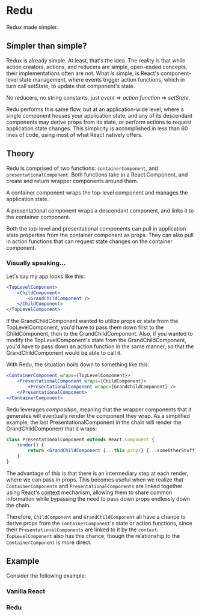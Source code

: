 # Redu
Redux made simpler.

## Simpler than simple?
Redux is already simple.  At least, that's the idea.  The reality is that while action creators, actions, and reducers 
are simple, open-ended concepts, their implementations often are not.  What _is_ simple, is React's component-level state 
management, where events trigger action functions, which in turn call setState, to update that component's state.  

No reducers, no string constants, just _event_ => _action function_ => _setState_.

Redu performs this same flow, but at an application-wide level, where a single component houses your application 
state, and any of its descendant components may derive props from its state, or perform actions to request 
application state changes.  This simplicity is accomplished in less than 60 lines of code, using most of what React 
natively offers.

## Theory
Redu is comprised of two functions: `containerComponent`, and `presentationalComponent`.
Both functions take in a React.Component, and create and return wrapper components around them.

A container component wraps the top-level component and manages the application state.

A presentational component wraps a descendant component, and links it to the container component.

Both the top-level and presentational components can pull in application state properties from the container component as props.
They can also pull in action functions that can request state changes on the container component.

### Visually speaking...

Let's say my app looks like this:
```jsx harmony
<TopLevelComponent>
    <ChildComponent>
        <GrandChildComponent />
    </ChildComponent>
</TopLevelComponent>
```
If the GrandChildComponent wanted to utilize props or state from the TopLevelComponent, you'd have to pass them down
first to the ChildComponent, then to the GrandChildComponent. Also, if you wanted to modify the TopLevelComponent's
state from the GrandChildComponent, you'd have to pass down an action function in the same manner, so that the 
GrandChildComponent would be able to call it.

With Redu, the situation boils down to something like this:
```jsx harmony
<ContainerComponent wraps={TopLevelComponent}>
    <PresentationalComponent wraps={ChildComponent}>
        <PresentationalComponent wraps={GrandChildComponent} />
    </PresentationalComponent>
</ContainerComponent>
```
Redu leverages _composition_, meaning that the wrapper components that it generates will eventually render the component 
they wrap.
As a simplified example, the last PresentationalComponent in the chain will render the GrandChildComponent that it wraps:
```jsx harmony
class PresentationalComponent extends React.Component {
    render() {
        return <GrandChildComponent {...this.props} {...someOtherStuff} />
    }
}
```
The advantage of this is that there is an intermediary step at each render, where we can pass in props. This becomes useful
when we realize that `ContainerComponents` and `PresentationalComponents` are linked together using React's
[context](https://facebook.github.io/react/docs/context.html#how-to-use-context) mechanism, allowing them to share common information while 
bypassing the need to pass down props endlessly down the chain. 

Therefore, `ChildComponent` and `GrandChildComponent` all have a chance to derive props
from the `ContainerComponent`'s state or action functions, since their `PresentationalComponents` are linked to it by the `context`.
`TopLevelComponent` also has this chance, though the relationship to the `ContainerComponent` is more direct.

## Example
Consider the following example:
### Vanilla React

### Redu
